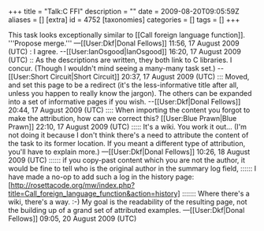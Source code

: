 +++
title = "Talk:C FFI"
description = ""
date = 2009-08-20T09:05:59Z
aliases = []
[extra]
id = 4752
[taxonomies]
categories = []
tags = []
+++

This task looks exceptionally similar to [[Call foreign language function]]. '''Propose merge.''' —[[User:Dkf|Donal Fellows]] 11:56, 17 August 2009 (UTC)
: I agree. --[[User:IanOsgood|IanOsgood]] 16:20, 17 August 2009 (UTC)
:: As the descriptions are written, they both link to C libraries. I concur.  (Though I wouldn't mind seeing a many-many task set.) --[[User:Short Circuit|Short Circuit]] 20:37, 17 August 2009 (UTC)
::: Moved, and set this page to be a redirect (it's the less-informative title after all, unless you happen to really know the jargon). The others can be expanded into a set of informative pages if you wish. --[[User:Dkf|Donal Fellows]] 20:44, 17 August 2009 (UTC)
:::: When importing the content you forgot to make the attribution, how can we correct this? [[User:Blue Prawn|Blue Prawn]] 22:10, 17 August 2009 (UTC)
::::: It's a wiki. You work it out… (I'm not doing it because I don't think there's a need to attribute the content of the task to its former location. If you meant a different type of attribution, you'll have to explain more.) —[[User:Dkf|Donal Fellows]] 10:26, 18 August 2009 (UTC)
:::::: if you copy-past content which you are not the author, it would be fine to tell who is the original author in the summary log field,
:::::: I have made a no-op to add such a log in the history page: [http://rosettacode.org/mw/index.php?title=Call_foreign_language_function&action=history]
::::::: Where there's a wiki, there's a way. :-) My goal is the readability of the resulting page, not the building up of a grand set of attributed examples. —[[User:Dkf|Donal Fellows]] 09:05, 20 August 2009 (UTC)
